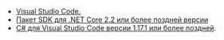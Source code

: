 * [Visual Studio Code.](https://code.visualstudio.com/download)
* [Пакет SDK для .NET Core 2.2 или более поздней версии](https://www.microsoft.com/net/download/all)
* [C# для Visual Studio Code версии 1.17.1 или более поздней](https://marketplace.visualstudio.com/items?itemName=ms-vscode.csharp).